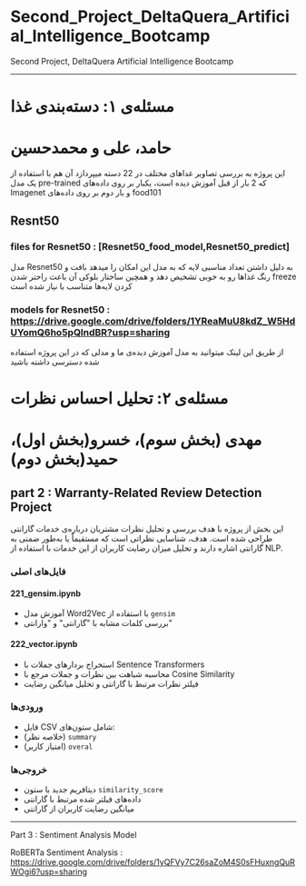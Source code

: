 # Second_Project_DeltaQuera_Artificial_Intelligence_Bootcamp
Second Project, DeltaQuera Artificial Intelligence Bootcamp

-----------------------------------------------------
# مسئله‌ی ۱: دسته‌بندی غذا 

# حامد، علی و محمدحسین 
این پروژه به بررسی تصاویر غدا‌های مختلف در 22 دسته میپردازد آن هم با استفاده از یک مدل pre-trained که 2 بار از قبل آموزش دیده است، یکبار بر روی داده‌های Imagenet و بار دوم بر روی داده‌های food101
## Resnt50
### files for Resnet50 : [Resnet50_food_model,Resnet50_predict]
مدل Resnet50 به دلیل داشتن تعداد مناسبی لایه که به مدل این امکان را میدهد بافت و رنگ غذاها رو به خوبی تشخیص دهد و همچین ساختار بلوکی آن باعث راحتر شدن freeze کردن لایه‌ها متناسب با نیاز شده است

### models for Resnet50 : https://drive.google.com/drive/folders/1YReaMuU8kdZ_W5HdUYomQ6ho5pQlndBR?usp=sharing
 از طریق این لینک میتوانید به مدل آموزش دیده‌ی ما و مدلی که در این پروژه استفاده شده دسترسی داشته باشید

#  مسئله‌ی ۲: تحلیل احساس نظرات 

# مهدی (بخش سوم)، خسرو(بخش اول)، حمید(بخش دوم)
## part 2 : Warranty-Related Review Detection Project

این بخش از پروژه با هدف بررسی و تحلیل نظرات مشتریان درباره‌ی خدمات گارانتی طراحی شده است. هدف، شناسایی نظراتی است که مستقیماً یا به‌طور ضمنی به گارانتی اشاره دارند و تحلیل میزان رضایت کاربران از این خدمات با استفاده از NLP.
### فایل‌های اصلی

#### 221_gensim.ipynb
- آموزش مدل Word2Vec با استفاده از `gensim`
- بررسی کلمات مشابه با "گارانتی" و "وارانتی"

#### 222_vector.ipynb
- استخراج بردارهای جملات با Sentence Transformers
- محاسبه شباهت بین نظرات و جملات مرجع با Cosine Similarity
- فیلتر نظرات مرتبط با گارانتی و تحلیل میانگین رضایت


### ورودی‌ها

- فایل CSV شامل ستون‌های:
- (خلاصه نظر) `summary`
- (امتیاز کاربر) `overal`

### خروجی‌ها
- دیتافریم جدید با ستون `similarity_score`
- داده‌های فیلتر شده مرتبط با گارانتی
- میانگین رضایت کاربران از گارانتی
-------


Part 3 : Sentiment Analysis Model

RoBERTa Sentiment Analysis : https://drive.google.com/drive/folders/1yQFVy7C26saZoM4S0sFHuxngQuRWOgi6?usp=sharing


